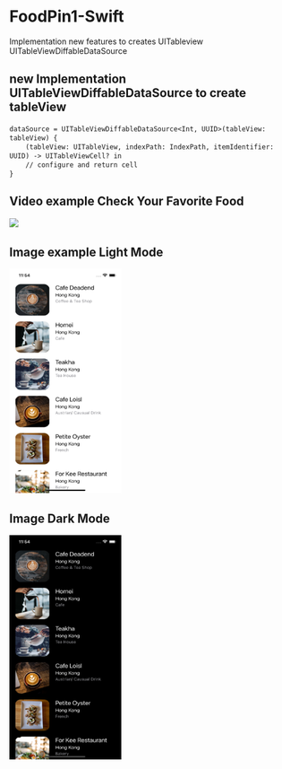 # FoodPin1-Swift
Implementation new features to creates UITableview UITableViewDiffableDataSource

## new Implementation UITableViewDiffableDataSource to create tableView

```
dataSource = UITableViewDiffableDataSource<Int, UUID>(tableView: tableView) {
    (tableView: UITableView, indexPath: IndexPath, itemIdentifier: UUID) -> UITableViewCell? in
    // configure and return cell
}
```

## Video example Check Your Favorite Food

![](https://github.com/memof90/FoodPin1-Swift/blob/alertsTableView/FoodPin/images/Simulator%20Screen%20Recording%20-%20iPhone%2012%20Pro%20-%202021-08-11%20at%2016.18.54.gif?raw=true)

## Image example Light Mode

<img src="https://github.com/memof90/FoodPin1-Swift/blob/master/FoodPin/images/Simulator%20Screen%20Shot%20-%20iPhone%2012%20Pro%20-%202021-07-29%20at%2011.54.38.png?raw=true" width="200" height="400">

## Image Dark Mode 

<img src="https://github.com/memof90/FoodPin1-Swift/blob/master/FoodPin/images/Simulator%20Screen%20Shot%20-%20iPhone%2012%20Pro%20-%202021-07-29%20at%2011.54.57.png?raw=true" width="200" height="400">
